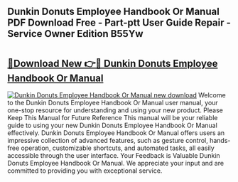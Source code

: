 ## Dunkin Donuts Employee Handbook Or Manual PDF Download Free - Part-ptt User Guide Repair - Service Owner Edition B55Yw

# <h2><a href="http://bc7901.oget.top/?id=Dunkin+Donuts+Employee+Handbook+Or+Manual">🔗Download New 👉🔴 Dunkin Donuts Employee Handbook Or Manual</a></h2>

[![Dunkin Donuts Employee Handbook Or Manual new download](https://i.imgur.com/5g1atiW.png)](http://bc7901.oget.top/?id=Dunkin+Donuts+Employee+Handbook+Or+Manual)
Welcome to the Dunkin Donuts Employee Handbook Or Manual user manual, your one-stop resource for understanding and using your new product. Please Keep This Manual for Future Reference This manual will be your reliable guide to using your new Dunkin Donuts Employee Handbook Or Manual effectively. Dunkin Donuts Employee Handbook Or Manual offers users an impressive collection of advanced features, such as gesture control, hands-free operation, customizable shortcuts, and automated tasks, all easily accessible through the user interface. Your Feedback is Valuable Dunkin Donuts Employee Handbook Or Manual. We appreciate your input and are committed to providing you with exceptional service.
